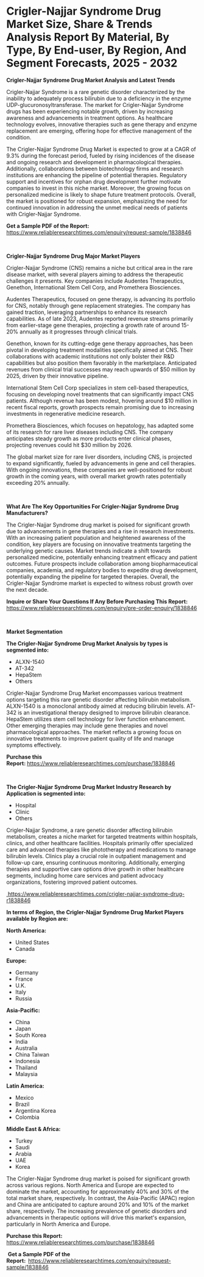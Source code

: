 <p><h1>Crigler-Najjar Syndrome Drug Market Size, Share & Trends Analysis Report By Material, By Type, By End-user, By Region, And Segment Forecasts, 2025 - 2032</h1></p><p><strong>Crigler-Najjar Syndrome Drug Market Analysis and Latest Trends</strong></p>
<p><p>Crigler-Najjar Syndrome is a rare genetic disorder characterized by the inability to adequately process bilirubin due to a deficiency in the enzyme UDP-glucuronosyltransferase. The market for Crigler-Najjar Syndrome drugs has been experiencing notable growth, driven by increasing awareness and advancements in treatment options. As healthcare technology evolves, innovative therapies such as gene therapy and enzyme replacement are emerging, offering hope for effective management of the condition.</p><p>The Crigler-Najjar Syndrome Drug Market is expected to grow at a CAGR of 9.3% during the forecast period, fueled by rising incidences of the disease and ongoing research and development in pharmacological therapies. Additionally, collaborations between biotechnology firms and research institutions are enhancing the pipeline of potential therapies. Regulatory support and incentives for orphan drug development further motivate companies to invest in this niche market. Moreover, the growing focus on personalized medicine is likely to shape future treatment protocols. Overall, the market is positioned for robust expansion, emphasizing the need for continued innovation in addressing the unmet medical needs of patients with Crigler-Najjar Syndrome.</p></p>
<p><strong>Get a Sample PDF of the Report:&nbsp;</strong> <a href="https://www.reliableresearchtimes.com/enquiry/request-sample/1838846?utm_campaign=2042&utm_medium=2&utm_source=Github&utm_content=ia&utm_term=19042025&utm_id=crigler-najjar-syndrome-drug">https://www.reliableresearchtimes.com/enquiry/request-sample/1838846</a></p>
<p>&nbsp;</p>
<p><strong>Crigler-Najjar Syndrome Drug Major Market Players</strong></p>
<p><p>Crigler-Najjar Syndrome (CNS) remains a niche but critical area in the rare disease market, with several players aiming to address the therapeutic challenges it presents. Key companies include Audentes Therapeutics, Genethon, International Stem Cell Corp, and Promethera Biosciences. </p><p>Audentes Therapeutics, focused on gene therapy, is advancing its portfolio for CNS, notably through gene replacement strategies. The company has gained traction, leveraging partnerships to enhance its research capabilities. As of late 2023, Audentes reported revenue streams primarily from earlier-stage gene therapies, projecting a growth rate of around 15-20% annually as it progresses through clinical trials.</p><p>Genethon, known for its cutting-edge gene therapy approaches, has been pivotal in developing treatment modalities specifically aimed at CNS. Their collaborations with academic institutions not only bolster their R&D capabilities but also position them favorably in the marketplace. Anticipated revenues from clinical trial successes may reach upwards of $50 million by 2025, driven by their innovative pipeline.</p><p>International Stem Cell Corp specializes in stem cell-based therapeutics, focusing on developing novel treatments that can significantly impact CNS patients. Although revenue has been modest, hovering around $10 million in recent fiscal reports, growth prospects remain promising due to increasing investments in regenerative medicine research.</p><p>Promethera Biosciences, which focuses on hepatology, has adapted some of its research for rare liver diseases including CNS. The company anticipates steady growth as more products enter clinical phases, projecting revenues could hit $30 million by 2026.</p><p>The global market size for rare liver disorders, including CNS, is projected to expand significantly, fueled by advancements in gene and cell therapies. With ongoing innovations, these companies are well-positioned for robust growth in the coming years, with overall market growth rates potentially exceeding 20% annually.</p></p>
<p>&nbsp;</p>
<p><strong>What Are The Key Opportunities For Crigler-Najjar Syndrome Drug Manufacturers?</strong></p>
<p><p>The Crigler-Najjar Syndrome drug market is poised for significant growth due to advancements in gene therapies and a rise in research investments. With an increasing patient population and heightened awareness of the condition, key players are focusing on innovative treatments targeting the underlying genetic causes. Market trends indicate a shift towards personalized medicine, potentially enhancing treatment efficacy and patient outcomes. Future prospects include collaboration among biopharmaceutical companies, academia, and regulatory bodies to expedite drug development, potentially expanding the pipeline for targeted therapies. Overall, the Crigler-Najjar Syndrome market is expected to witness robust growth over the next decade.</p></p>
<p><strong>Inquire or Share Your Questions If Any Before Purchasing This Report:</strong> <a href="https://www.reliableresearchtimes.com/enquiry/pre-order-enquiry/1838846?utm_campaign=2042&utm_medium=2&utm_source=Github&utm_content=ia&utm_term=19042025&utm_id=crigler-najjar-syndrome-drug">https://www.reliableresearchtimes.com/enquiry/pre-order-enquiry/1838846</a></p>
<p>&nbsp;</p>
<p><strong>Market Segmentation</strong></p>
<p><strong>The Crigler-Najjar Syndrome Drug Market Analysis by types is segmented into:</strong></p>
<p><ul><li>ALXN-1540</li><li>AT-342</li><li>HepaStem</li><li>Others</li></ul></p>
<p><p>Crigler-Najjar Syndrome Drug Market encompasses various treatment options targeting this rare genetic disorder affecting bilirubin metabolism. ALXN-1540 is a monoclonal antibody aimed at reducing bilirubin levels. AT-342 is an investigational therapy designed to improve bilirubin clearance. HepaStem utilizes stem cell technology for liver function enhancement. Other emerging therapies may include gene therapies and novel pharmacological approaches. The market reflects a growing focus on innovative treatments to improve patient quality of life and manage symptoms effectively.</p></p>
<p><strong>Purchase this Report:&nbsp;</strong><a href="https://www.reliableresearchtimes.com/purchase/1838846?utm_campaign=2042&utm_medium=2&utm_source=Github&utm_content=ia&utm_term=19042025&utm_id=crigler-najjar-syndrome-drug">https://www.reliableresearchtimes.com/purchase/1838846</a></p>
<p>&nbsp;</p>
<p><strong>The Crigler-Najjar Syndrome Drug Market Industry Research by Application is segmented into:</strong></p>
<p><ul><li>Hospital</li><li>Clinic</li><li>Others</li></ul></p>
<p><p>Crigler-Najjar Syndrome, a rare genetic disorder affecting bilirubin metabolism, creates a niche market for targeted treatments within hospitals, clinics, and other healthcare facilities. Hospitals primarily offer specialized care and advanced therapies like phototherapy and medications to manage bilirubin levels. Clinics play a crucial role in outpatient management and follow-up care, ensuring continuous monitoring. Additionally, emerging therapies and supportive care options drive growth in other healthcare segments, including home care services and patient advocacy organizations, fostering improved patient outcomes.</p></p>
<p><a href="https://www.reliableresearchtimes.com/crigler-najjar-syndrome-drug-r1838846?utm_campaign=2042&utm_medium=2&utm_source=Github&utm_content=ia&utm_term=19042025&utm_id=crigler-najjar-syndrome-drug">&nbsp;https://www.reliableresearchtimes.com/crigler-najjar-syndrome-drug-r1838846</a></p>
<p><strong>In terms of Region, the Crigler-Najjar Syndrome Drug Market Players available by Region are:</strong></p>
<p>
    <p> <strong> North America: </strong>
        <ul>
            <li>United States</li>
            <li>Canada</li>
        </ul>
        </p> 
    <p> <strong> Europe: </strong>
        <ul>
            <li>Germany</li>
            <li>France</li>
            <li>U.K.</li>
            <li>Italy</li>
            <li>Russia</li>
        </ul>
        </p> 
    <p> <strong> Asia-Pacific: </strong>
        <ul>
            <li>China</li>
            <li>Japan</li>
            <li>South Korea</li>
            <li>India</li>
            <li>Australia</li>
            <li>China Taiwan</li>
            <li>Indonesia</li>
            <li>Thailand</li>
            <li>Malaysia</li>
        </ul>
        </p> 
    <p> <strong> Latin America: </strong>
        <ul>
            <li>Mexico</li>
            <li>Brazil</li>
            <li>Argentina Korea</li>
            <li>Colombia</li>
        </ul>
        </p> 
    <p> <strong> Middle East & Africa: </strong>
        <ul>
            <li>Turkey</li>
            <li>Saudi</li>
            <li>Arabia</li>
            <li>UAE</li>
            <li>Korea</li>
        </ul>
    </p>
    </p>
<p><p>The Crigler-Najjar Syndrome drug market is poised for significant growth across various regions. North America and Europe are expected to dominate the market, accounting for approximately 40% and 30% of the total market share, respectively. In contrast, the Asia-Pacific (APAC) region and China are anticipated to capture around 20% and 10% of the market share, respectively. The increasing prevalence of genetic disorders and advancements in therapeutic options will drive this market's expansion, particularly in North America and Europe.</p></p>
<p><strong>Purchase this Report: </strong><a href="https://www.reliableresearchtimes.com/purchase/1838846?utm_campaign=2042&utm_medium=2&utm_source=Github&utm_content=ia&utm_term=19042025&utm_id=crigler-najjar-syndrome-drug">https://www.reliableresearchtimes.com/purchase/1838846</a></p>
<p>&nbsp;<strong>Get a Sample PDF of the Report:&nbsp;&nbsp;</strong><a href="https://www.reliableresearchtimes.com/enquiry/request-sample/1838846?utm_campaign=2042&utm_medium=2&utm_source=Github&utm_content=ia&utm_term=19042025&utm_id=crigler-najjar-syndrome-drug">https://www.reliableresearchtimes.com/enquiry/request-sample/1838846</a></p>
<p><strong></strong></p>
<p><p></p><p></p><p></p></p>